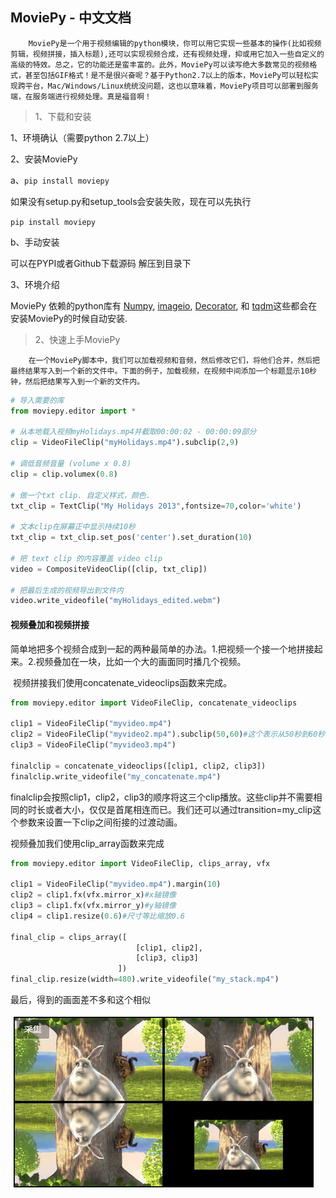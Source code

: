 ## MoviePy - 中文文档

```auto
    MoviePy是一个用于视频编辑的python模块，你可以用它实现一些基本的操作(比如视频剪辑，视频拼接，插入标题),还可以实现视频合成，还有视频处理，抑或用它加入一些自定义的高级的特效。总之，它的功能还是蛮丰富的。此外，MoviePy可以读写绝大多数常见的视频格式，甚至包括GIF格式！是不是很兴奋呢？基于Python2.7以上的版本，MoviePy可以轻松实现跨平台，Mac/Windows/Linux统统没问题，这也以意味着，MoviePy项目可以部署到服务端，在服务端进行视频处理。真是福音啊！
```

> 1、下载和安装

1、环境确认（需要python 2.7以上）

2、安装MoviePy

a、`pip install moviepy`

如果没有setup.py和setup_tools会安装失败，现在可以先执行

`pip install moviepy`

b、手动安装

可以在PYPI或者Github下载源码 解压到目录下

3、环境介绍

MoviePy 依赖的python库有 [Numpy](https://www.scipy.org/install.html), [imageio](https://imageio.github.io/), [Decorator](https://pypi.python.org/pypi/decorator), 和 [tqdm](https://pypi.python.org/pypi/tqdm)这些都会在安装MoviePy的时候自动安装.

> 2、快速上手MoviePy

```auto
    在一个MoviePy脚本中，我们可以加载视频和音频，然后修改它们，将他们合并，然后把最终结果写入到一个新的文件中。下面的例子，加载视频，在视频中间添加一个标题显示10秒钟，然后把结果写入到一个新的文件内。
```

```python
# 导入需要的库
from moviepy.editor import *
 
# 从本地载入视频myHolidays.mp4并截取00:00:02 - 00:00:09部分
clip = VideoFileClip("myHolidays.mp4").subclip(2,9)
 
# 调低音频音量 (volume x 0.8)
clip = clip.volumex(0.8)
 
# 做一个txt clip. 自定义样式，颜色.
txt_clip = TextClip("My Holidays 2013",fontsize=70,color='white')
 
# 文本clip在屏幕正中显示持续10秒
txt_clip = txt_clip.set_pos('center').set_duration(10)
 
# 把 text clip 的内容覆盖 video clip
video = CompositeVideoClip([clip, txt_clip])
 
# 把最后生成的视频导出到文件内
video.write_videofile("myHolidays_edited.webm")
```

#### 视频叠加和视频拼接

​        简单地把多个视频合成到一起的两种最简单的办法。1.把视频一个接一个地拼接起来。2.视频叠加在一块，比如一个大的画面同时播几个视频。

​       视频拼接我们使用concatenate_videoclips函数来完成。

```python
from moviepy.editor import VideoFileClip, concatenate_videoclips
 
clip1 = VideoFileClip("myvideo.mp4")
clip2 = VideoFileClip("myvideo2.mp4").subclip(50,60)#这个表示从50秒到60秒
clip3 = VideoFileClip("myvideo3.mp4")
 
finalclip = concatenate_videoclips([clip1, clip2, clip3])
finalclip.write_videofile("my_concatenate.mp4")
```

finalclip会按照clip1，clip2，clip3的顺序将这三个clip播放。这些clip并不需要相同的时长或者大小，仅仅是首尾相连而已。我们还可以通过transition=my_clip这个参数来设置一下clip之间衔接的过渡动画。

视频叠加我们使用clip_array函数来完成

```python
from moviepy.editor import VideoFileClip, clips_array, vfx
 
clip1 = VideoFileClip("myvideo.mp4").margin(10)
clip2 = clip1.fx(vfx.mirror_x)#x轴镜像
clip3 = clip1.fx(vfx.mirror_y)#y轴镜像
clip4 = clip1.resize(0.6)#尺寸等比缩放0.6
 
final_clip = clips_array([
                            [clip1, clip2],
                            [clip3, clip3]
                        ])
final_clip.resize(width=480).write_videofile("my_stack.mp4")
```

最后，得到的画面差不多和这个相似

![image-20200527145727144](images/image-20200527145727144.png)

